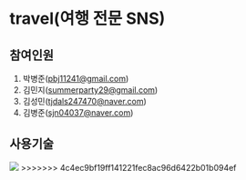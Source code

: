 # travel(여행 전문 SNS)

## 참여인원
1. 박병준(pbj11241@gmail.com)
2. 김민지(summerparty29@gmail.com)
3. 김성민(tjdals247470@naver.com)
4. 김병준(sjn04037@naver.com)

## 사용기술
<img src="https://img.shields.io/badge/Firebase-FFCA28?style=flat-square&logo=firebase&logoColor=white"/>
>>>>>>> 4c4ec9bf19ff141221fec8ac96d6422b01b094ef
